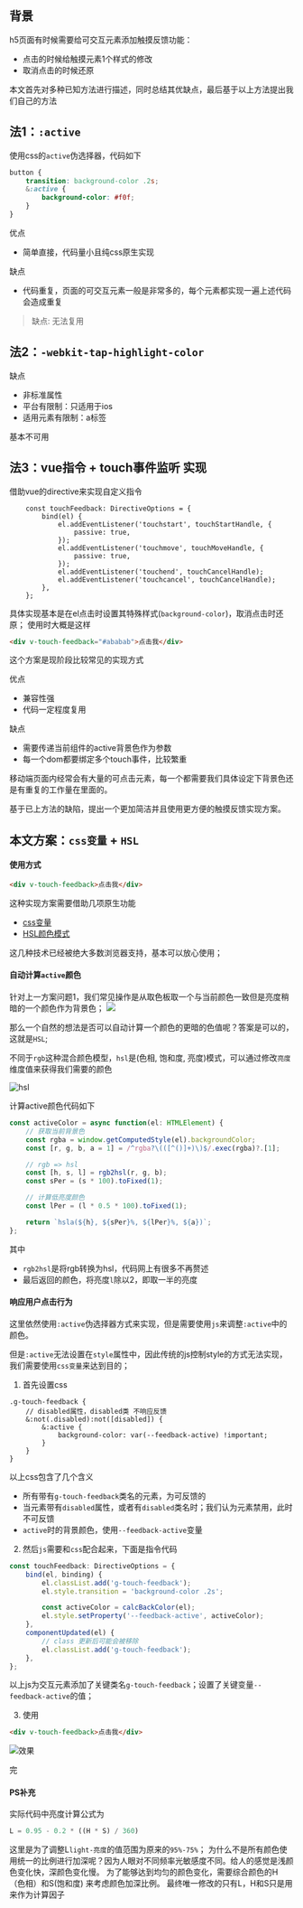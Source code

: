 ## 背景
h5页面有时候需要给可交互元素添加触摸反馈功能：
- 点击的时候给触摸元素1个样式的修改
- 取消点击的时候还原

本文首先对多种已知方法进行描述，同时总结其优缺点，最后基于以上方法提出我们自己的方法

## 法1：`:active`
使用css的`active`伪选择器，代码如下
```css
button {
    transition: background-color .2s;
    &:active {
        background-color: #f0f;
    }
}
```
优点
- 简单直接，代码量小且纯css原生实现

缺点
- 代码重复，页面的可交互元素一般是非常多的，每个元素都实现一遍上述代码会造成重复

> 缺点: 无法复用

## 法2：`-webkit-tap-highlight-color`
缺点
- 非标准属性
- 平台有限制：只适用于ios
- 适用元素有限制：a标签

基本不可用

## 法3：vue指令 + touch事件监听 实现

借助vue的directive来实现自定义指令

```
    const touchFeedback: DirectiveOptions = {
        bind(el) {
            el.addEventListener('touchstart', touchStartHandle, {
                passive: true,
            });
            el.addEventListener('touchmove', touchMoveHandle, {
                passive: true,
            });
            el.addEventListener('touchend', touchCancelHandle);
            el.addEventListener('touchcancel', touchCancelHandle);
        },
    };
```

具体实现基本是在el点击时设置其特殊样式(`background-color`)，取消点击时还原；
使用时大概是这样

```html
<div v-touch-feedback="#ababab">点击我</div>
```

这个方案是现阶段比较常见的实现方式

优点
- 兼容性强
- 代码一定程度复用

缺点
- 需要传递当前组件的active背景色作为参数
- 每一个dom都要绑定多个touch事件，比较繁重

移动端页面内经常会有大量的可点击元素，每一个都需要我们具体设定下背景色还是有重复的工作量在里面的。

基于已上方法的缺陷，提出一个更加简洁并且使用更方便的触摸反馈实现方案。

## 本文方案：`css变量` + `HSL`

#### 使用方式
```html
<div v-touch-feedback>点击我</div>
```

这种实现方案需要借助几项原生功能

- [css变量](https://developer.mozilla.org/zh-CN/docs/Web/CSS/--*)
- [HSL颜色模式](https://developer.mozilla.org/zh-CN/docs/Web/CSS/color_value#hsl%E9%A2%9C%E8%89%B2)

这几种技术已经被绝大多数浏览器支持，基本可以放心使用；

#### 自动计算`active`颜色
针对上一方案问题1，我们常见操作是从取色板取一个与当前颜色一致但是亮度稍暗的一个颜色作为背景色；
![](https://hy911.oss-cn-hangzhou.aliyuncs.com/tapFeedback/color_pick.png)

那么一个自然的想法是否可以自动计算一个颜色的更暗的色值呢？答案是可以的，这就是`HSL`;

不同于`rgb`这种混合颜色模型，`hsl`是(色相, 饱和度, 亮度)模式，可以通过修改`亮度`维度值来获得我们需要的颜色

![hsl](https://hy911.oss-cn-hangzhou.aliyuncs.com/tapFeedback/color_hsl.jpeg)

计算active颜色代码如下

```typescript
const activeColor = async function(el: HTMLElement) {
    // 获取当前背景色
    const rgba = window.getComputedStyle(el).backgroundColor;
    const [r, g, b, a = 1] = /^rgba?\(([^()]+)\)$/.exec(rgba)?.[1];

    // rgb => hsl
    const [h, s, l] = rgb2hsl(r, g, b);
    const sPer = (s * 100).toFixed(1);

    // 计算低亮度颜色
    const lPer = (l * 0.5 * 100).toFixed(1);

    return `hsla(${h}, ${sPer}%, ${lPer}%, ${a})`;
};
```

其中
- `rgb2hsl`是将rgb转换为hsl，代码网上有很多不再赘述
- 最后返回的颜色，将亮度`l`除以2，即取一半的亮度

#### 响应用户点击行为
这里依然使用`:active`伪选择器方式来实现，但是需要使用`js`来调整`:active`中的颜色。

但是`:active`无法设置在`style`属性中，因此传统的js控制style的方式无法实现，我们需要使用`css变量`来达到目的；

1. 首先设置css
```less
.g-touch-feedback {
    // disabled属性，disabled类 不响应反馈
    &:not(.disabled):not([disabled]) {
        &:active {
            background-color: var(--feedback-active) !important;
        }
    }
}
```
以上css包含了几个含义
- 所有带有`g-touch-feedback`类名的元素，为可反馈的
- 当元素带有`disabled`属性，或者有`disabled`类名时；我们认为元素禁用，此时不可反馈
- `active`时的背景颜色，使用`--feedback-active`变量

2. 然后`js`需要和`css`配合起来，下面是指令代码

```typescript
const touchFeedback: DirectiveOptions = {
    bind(el, binding) {
        el.classList.add('g-touch-feedback');
        el.style.transition = 'background-color .2s';

        const activeColor = calcBackColor(el);
        el.style.setProperty('--feedback-active', activeColor);
    },
    componentUpdated(el) {
        // class 更新后可能会被移除
        el.classList.add('g-touch-feedback');
    },
};
```
以上js为交互元素添加了关键类名`g-touch-feedback`；设置了关键变量`--feedback-active`的值；

3. 使用

```html
<div v-touch-feedback>点击我</div>
```

![效果](https://hy911.oss-cn-hangzhou.aliyuncs.com/tapFeedback/press.png)

完

#### PS补充

实际代码中亮度计算公式为
```javascript
L = 0.95 - 0.2 * ((H * S) / 360)
```
这里是为了调整L`light-亮度`的值范围为原来的`95%-75%`；
为什么不是所有颜色使用统一的比例进行加深呢？因为人眼对不同频率光敏感度不同。给人的感觉是浅颜色变化快，深颜色变化慢。
为了能够达到均匀的颜色变化，需要综合颜色的H（色相）和S(饱和度) 来考虑颜色加深比例。
最终唯一修改的只有L，H和S只是用来作为计算因子
